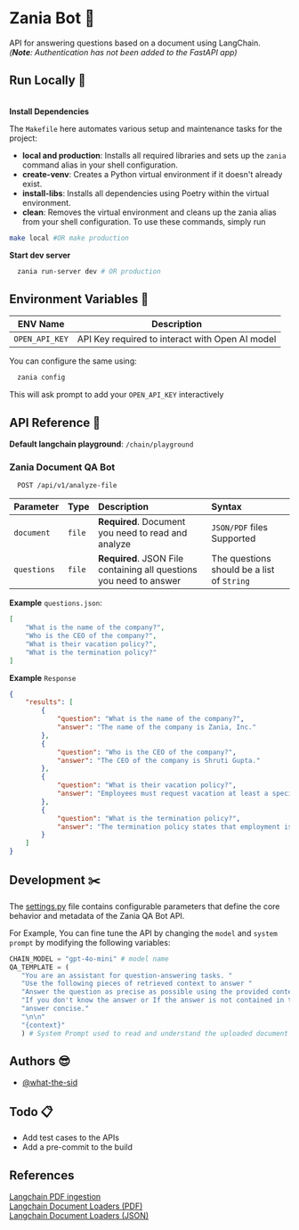 
# Zania Bot 🤖

API for answering questions based on a document using LangChain.\
_(**Note**: Authentication has not been added to the FastAPI app)_

## Run Locally 🚀

\
**Install Dependencies** 

The `Makefile` here automates various setup and maintenance tasks for the project:

- **local and production**: Installs all required libraries and sets up the `zania` command alias in your shell configuration.
- **create-venv**: Creates a Python virtual environment if it doesn't already exist.
- **install-libs**: Installs all dependencies using Poetry within the virtual environment.
- **clean**: Removes the virtual environment and cleans up the zania alias from your shell configuration.
To use these commands, simply run

```bash
make local #OR make production
```

**Start dev server**

```bash
  zania run-server dev # OR production
```

## Environment Variables 🎲


| ENV Name                | Description                        |
|-------------------------|------------------------------------|
| `OPEN_API_KEY`     | API Key required to interact with Open AI model           |

You can configure the same using:
```bash
  zania config
```
This will ask prompt to add your `OPEN_API_KEY` interactively

## API Reference 📂

**Default langchain playground**: `/chain/playground`

### Zania Document QA Bot

```http
  POST /api/v1/analyze-file
```

| Parameter | Type     | Description                | Syntax |
| :-------- | :------- | :------------------------- | :---------------------------|
| `document` | `file` | **Required**. Document you need to read and analyze| `JSON/PDF` files Supported |
| `questions` | `file` | **Required**. JSON File containing all questions you need to answer| The questions should be a list of `String`|

**Example** `questions.json`:

```json
[
    "What is the name of the company?",
    "Who is the CEO of the company?",
    "What is their vacation policy?",
    "What is the termination policy?"
]

```

**Example** `Response`
```json
{
    "results": [
        {
            "question": "What is the name of the company?",
            "answer": "The name of the company is Zania, Inc."
        },
        {
            "question": "Who is the CEO of the company?",
            "answer": "The CEO of the company is Shruti Gupta."
        },
        {
            "question": "What is their vacation policy?",
            "answer": "Employees must request vacation at least a specified number of days or weeks in advance, and the company generally grants requests considering business needs. Vacation must be taken in increments of at least a specified number of hours or days. Unused vacation may be required to be used during certain leaves of absence, and vacation accrual may stop during unpaid leaves."
        },
        {
            "question": "What is the termination policy?",
            "answer": "The termination policy states that employment is on an \"at-will\" basis, meaning employees can be terminated without prior warning or procedure, depending on circumstances. Management may provide verbal or written warnings before termination, but is not obligated to follow any specific disciplinary procedures. The specific terms of the employment relationship, including termination procedures, are governed by applicable state laws."
        }
    ]
}
```

## Development ✂️

The [settings.py](https://github.com/what-the-sid/zania-bot/blob/main/app/settings.py) file contains configurable parameters that define the core behavior and metadata of the Zania QA Bot API.

For Example, You can fine tune the API by changing the `model` and `system prompt` by modifying the following variables:
 ```python
 CHAIN_MODEL = "gpt-4o-mini" # model name
 QA_TEMPLATE = (
    "You are an assistant for question-answering tasks. "
    "Use the following pieces of retrieved context to answer "
    "Answer the question as precise as possible using the provided context"
    "If you don't know the answer or If the answer is not contained in the context, say Data Not Available. Use three sentences maximum and keep the "
    "answer concise."
    "\n\n"
    "{context}"
    ) # System Prompt used to read and understand the uploaded document
 ```

## Authors 😎

- [@what-the-sid](https://github.com/what-the-sid)


## Todo 📋
- Add test cases to the APIs
- Add a pre-commit to the build

## References

[Langchain PDF ingestion](https://python.langchain.com/v0.2/docs/tutorials/pdf_qa/)\
[Langchain Document Loaders (PDF)](https://python.langchain.com/v0.2/api_reference/community/document_loaders/langchain_community.document_loaders.parsers.pdf.PyPDFParser.html)\
[Langchain Document Loaders (JSON)](https://python.langchain.com/v0.2/api_reference/community/document_loaders/langchain_community.document_loaders.json_loader.JSONLoader.html)
